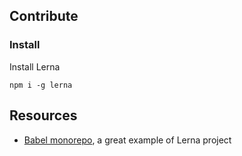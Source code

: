 ## Contribute

### Install

Install Lerna

```
npm i -g lerna
```

## Resources

- [Babel monorepo](https://github.com/babel/babel), a great example of Lerna project
